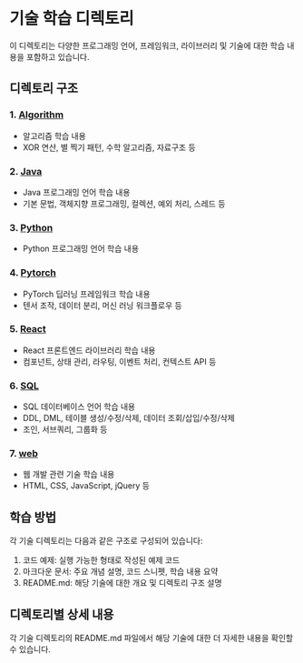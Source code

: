 # 기술 학습 디렉토리

이 디렉토리는 다양한 프로그래밍 언어, 프레임워크, 라이브러리 및 기술에 대한 학습 내용을 포함하고 있습니다.

## 디렉토리 구조

### 1. [Algorithm](./Algorithm)

- 알고리즘 학습 내용
- XOR 연산, 별 찍기 패턴, 수학 알고리즘, 자료구조 등

### 2. [Java](./Java)

- Java 프로그래밍 언어 학습 내용
- 기본 문법, 객체지향 프로그래밍, 컬렉션, 예외 처리, 스레드 등

### 3. [Python](./Python)

- Python 프로그래밍 언어 학습 내용

### 4. [Pytorch](./Pytorch)

- PyTorch 딥러닝 프레임워크 학습 내용
- 텐서 조작, 데이터 분리, 머신 러닝 워크플로우 등

### 5. [React](./React)

- React 프론트엔드 라이브러리 학습 내용
- 컴포넌트, 상태 관리, 라우팅, 이벤트 처리, 컨텍스트 API 등

### 6. [SQL](./SQL)

- SQL 데이터베이스 언어 학습 내용
- DDL, DML, 테이블 생성/수정/삭제, 데이터 조회/삽입/수정/삭제
- 조인, 서브쿼리, 그룹화 등

### 7. [web](./web)

- 웹 개발 관련 기술 학습 내용
- HTML, CSS, JavaScript, jQuery 등

## 학습 방법

각 기술 디렉토리는 다음과 같은 구조로 구성되어 있습니다:

1. 코드 예제: 실행 가능한 형태로 작성된 예제 코드
2. 마크다운 문서: 주요 개념 설명, 코드 스니펫, 학습 내용 요약
3. README.md: 해당 기술에 대한 개요 및 디렉토리 구조 설명

## 디렉토리별 상세 내용

각 기술 디렉토리의 README.md 파일에서 해당 기술에 대한 더 자세한 내용을 확인할 수 있습니다.
